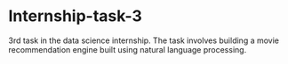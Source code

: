 # Internship-task-3
3rd task in the data science internship. The task involves building a movie recommendation engine built using natural language processing.
